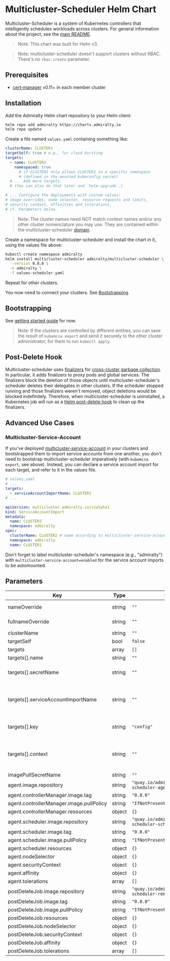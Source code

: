 # Multicluster-Scheduler Helm Chart

Multicluster-Scheduler is a system of Kubernetes controllers that intelligently schedules workloads across clusters. For general information about the project, see the [main README](../../README.md).

> Note: This chart was built for Helm v3.

> Note: multicluster-scheduler doesn't support clusters without RBAC. There's no `rbac.create` parameter.

## Prerequisites

- [cert-manager](https://cert-manager.io/docs/installation/kubernetes/) v0.11+ in each member cluster

## Installation

Add the Admiralty Helm chart repository to your Helm client:

```sh
helm repo add admiralty https://charts.admiralty.io
helm repo update
```

Create a file named `values.yaml` containing something like:

```yaml
clusterName: CLUSTER1
targetSelf: true # e.g., for cloud bursting
targets:
  - name: CLUSTER2
    namespaced: true
      # if CLUSTER2 only allows CLUSTER1 in a specific namespace
      # (defined in the mounted kubeconfig secret)
  # ... Add more targets.
  # (You can also do that later and `helm upgrade`.)

# ... Configure the deployments with custom values:
# image overrides, node selector, resource requests and limits,
# security context, affinities and tolerations,
# cf. Parameters below.
```

> Note: The cluster names need NOT match context names and/or any other cluster nomenclature you may use. They are contained within the multicluster-scheduler [domain](https://en.wikipedia.org/wiki/Domain-driven_design).

Create a namespace for multicluster-scheduler and install the chart in it, using the values file above:

```sh
kubectl create namespace admiralty
helm install multicluster-scheduler admiralty/multicluster-scheduler \
  --version 0.8.0 \
  -n admiralty \
  -f values-scheduler.yaml
```

Repeat for other clusters.

You now need to connect your clusters. See [Bootstrapping](#bootstrapping).

## Bootstrapping

See [getting started guide](../../README.md#getting-started) for now.

> Note: If the clusters are controlled by different entities, you can save the result of `kubemcsa export` and send it securely to the other cluster administrator, for them to run `kubectl apply`.

## Post-Delete Hook

Multicluster-scheduler uses [finalizers](https://kubernetes.io/docs/tasks/access-kubernetes-api/custom-resources/custom-resource-definitions/#finalizers) for [cross-cluster garbage collection](https://twitter.com/adrienjt/status/1199467878015066112). In particular, it adds finalizers to proxy pods and global services. The finalizers block the deletion of those objects until multicluster-scheduler's scheduler deletes their delegates in other clusters. If the scheduler stopped running and those finalizers weren't removed, object deletions would be blocked indefinitely. Therefore, when multicluster-scheduler is uninstalled, a Kubernetes job will run as a [Helm post-delete hook](https://helm.sh/docs/topics/charts_hooks/) to clean up the finalizers.

## Advanced Use Cases

### Multicluster-Service-Account

If you've deployed [multicluster-service-account](https://github.com/admiraltyio/multicluster-service-account) in your clusters and bootstrapped them to import service accounts from one another, you don't need to bootstrap multicluster-scheduler imperatively (with `kubemcsa export`, see above). Instead, you can declare a service account import for each target, and refer to it in the values file.

```yaml
# values.yaml
# ...
targets:
  - serviceAccountImportName: CLUSTER2
# ...
```

```yaml
apiVersion: multicluster.admiralty.io/v1alpha1
kind: ServiceAccountImport
metadata:
  name: CLUSTER2
  namespace: admiralty
spec:
  clusterName: CLUSTER2 # name according to multicluster-service-account
  namespace: admiralty
  name: CLUSTER1
```

Don't forget to label multicluster-scheduler's namespace (e.g., "admiralty") with `multicluster-service-account=enabled` for the service account imports to be automounted.

## Parameters

| Key | Type | Default | Comment |
| --- | --- | --- | --- |
| nameOverride | string | `""` | Override chart name in object names and labels |
| fullnameOverride | string | `""` | Override chart and release names in object names |
| clusterName | string | `""` | required |
| targetSelf | bool | `false` |  |
| targets | array | `[]` |  |
| targets[].name | string | `""` | required |
| targets[].secretName | string | `""` | either secretName or serviceAccountImportName must be set |
| targets[].serviceAccountImportName | string | `""` | either secretName or serviceAccountImportName must be set, cf. [Multicluster-Service-Account](#multicluster-service-account) |
| targets[].key | string | `"config"` | if using a custom kubeconfig secret, override the secret key |
| targets[].context | string | `""` | if using a custom kubeconfig secret, with multiple contexts, override the kubeconfig's current context |
| imagePullSecretName | string | `""` |  |
| agent.image.repository | string | `"quay.io/admiralty/multicluster-scheduler-agent"` |  |
| agent.controllerManager.image.tag | string | `"0.8.0"` |  |
| agent.controllerManager.image.pullPolicy | string | `"IfNotPresent"` |  |
| agent.controllerManager.resources | object | `{}` |  |
| agent.scheduler.image.repository | string | `"quay.io/admiralty/multicluster-scheduler-scheduler"` |  |
| agent.scheduler.image.tag | string | `"0.8.0"` |  |
| agent.scheduler.image.pullPolicy | string | `"IfNotPresent"` |  |
| agent.scheduler.resources | object | `{}` |  |
| agent.nodeSelector | object | `{}` |  |
| agent.securityContext | object | `{}` |  |
| agent.affinity | object | `{}` |  |
| agent.tolerations | array | `[]` |  |
| postDeleteJob.image.repository | string | `"quay.io/admiralty/multicluster-scheduler-remove-finalizers"` |  |
| postDeleteJob.image.tag | string | `"0.8.0"` |  |
| postDeleteJob.image.pullPolicy | string | `"IfNotPresent"` |  |
| postDeleteJob.resources | object | `{}` |  |
| postDeleteJob.nodeSelector | object | `{}` |  |
| postDeleteJob.securityContext | object | `{}` |  |
| postDeleteJob.affinity | object | `{}` |  |
| postDeleteJob.tolerations | array | `[]` |  |
